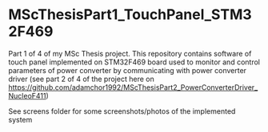 # MScThesisPart1_TouchPanel_STM32F469
Part 1 of 4 of my MSc Thesis project. This repository contains software of touch panel implemented on STM32F469 board used to monitor and control parameters of power converter by communicating with power converter driver (see part 2 of 4 of the project here on https://github.com/adamchor1992/MScThesisPart2_PowerConverterDriver_NucleoF411)

See screens folder for some screenshots/photos of the implemented system
